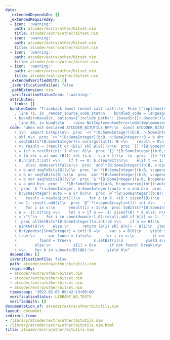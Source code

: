 ```yaml
---
data:
  _extendedDependsOn: []
  _extendedRequiredBy:
  - icon: ':warning:'
    path: atcoder/extra/other/bitset.nim
    title: atcoder/extra/other/bitset.nim
  - icon: ':warning:'
    path: atcoder/extra/other/bitset.nim
    title: atcoder/extra/other/bitset.nim
  - icon: ':warning:'
    path: atcoder/extra/other/bitset.nim
    title: atcoder/extra/other/bitset.nim
  - icon: ':warning:'
    path: atcoder/extra/other/bitset.nim
    title: atcoder/extra/other/bitset.nim
  _extendedVerifiedWith: []
  _isVerificationFailed: false
  _pathExtension: nim
  _verificationStatusIcon: ':warning:'
  attributes:
    links: []
  bundledCode: "Traceback (most recent call last):\n  File \"/opt/hostedtoolcache/Python/3.10.5/x64/lib/python3.10/site-packages/onlinejudge_verify/documentation/build.py\"\
    , line 71, in _render_source_code_stat\n    bundled_code = language.bundle(stat.path,\
    \ basedir=basedir, options={'include_paths': [basedir]}).decode()\n  File \"/opt/hostedtoolcache/Python/3.10.5/x64/lib/python3.10/site-packages/onlinejudge_verify/languages/nim.py\"\
    , line 86, in bundle\n    raise NotImplementedError\nNotImplementedError\n"
  code: "when not declared ATCODER_BITUTILS_HPP:\n  const ATCODER_BITUTILS_HPP* =\
    \ 1\n  import bitops\n\n  proc `<<`*[B:SomeInteger](b:B, n:SomeInteger):B = b\
    \ shl n\n  proc `>>`*[B:SomeInteger](b:B, n:SomeInteger):B = b shr n\n\n  proc\
    \ seqToBits*[B:SomeInteger](v:varargs[int]): B =\n    result = 0\n    for x in\
    \ v: result = (result or (B(1) shl B(x)))\n\n  proc `[]`*[B:SomeInteger](b:B,n:int):int\
    \ = (if b.testBit(n): 1 else: 0)\n  proc `[]`*[B:SomeInteger](b:B,s:Slice[int]):int\
    \ = (b shr s.a) mod (B(1) shl (s.b - s.a + 1))\n  \n  proc `[]=`*[B:SomeInteger](b:var\
    \ B,n:int,t:int) =\n    if t == 0: b.clearBit(n)\n    elif t == 1: b.setBit(n)\n\
    \    else: doAssert(false)\n  proc `and`*[B:SomeInteger](b:B, v:openArray[int]):B\
    \ = b and seqToBits[B](v)\n  proc `or`*[B:SomeInteger](b:B, v:openArray[int]):B\
    \ = b or seqToBits[B](v)\n  proc `xor`*[B:SomeInteger](b:B, v:openArray[int]):B\
    \ = b xor seqToBits[B](v)\n  proc `&`*[B:SomeInteger](a:B, b:openarray[int]):auto\
    \ = a and b\n  proc `|`*[B:SomeInteger](a:B, b:openarray[int]):auto = a or b\n\
    \  proc `&`*(a:SomeInteger, b:SomeInteger):auto = a and b\n  proc `|`*(a:SomeInteger,\
    \ b:SomeInteger):auto = a or b\n\n  proc `@`*[B:SomeInteger](b:B): seq[int] =\n\
    \    result = newSeq[int]()\n    for i in 0..<(8 * sizeof(B)):\n      if b[i]\
    \ == 1: result.add(i)\n  proc `@^`*(v:openArray[int]): int =\n    result = 0\n\
    \    for i in v:\n      result[i] = 1\n\n  proc toBitStr*[B:SomeInteger](b:B,\
    \ n = -1):string =\n    let n = if n == -1: sizeof(B) * 8 else: n\n    result\
    \ = \"\"\n    for i in countdown(n-1,0):result.add if b[i] == 1: '1' else: '0'\n\
    \  proc allSetBits*[B:SomeInteger](n:int):B =\n    if n == 64:\n      return not\
    \ uint64(0)\n    else:\n      return (B(1) shl B(n)) - B(1)\n  iterator subsets*(v:seq[int],\
    \ B:typedesc[SomeInteger] = int):B =\n    var s = B(0)\n    yield s\n    while\
    \ true:\n      var found = false\n      for i in v:\n        if not s.testBit(i):\n\
    \          found = true\n          s.setBit(i)\n          yield s\n          break\n\
    \        else:\n          s[i] = 0\n      if not found: break\n\n  iterator subsets*[B:SomeInteger](b:B):B\
    \ =\n    for b in subsets[B](@b):\n      yield b\n"
  dependsOn: []
  isVerificationFile: false
  path: atcoder/extra/other/bitutils.nim
  requiredBy:
  - atcoder/extra/other/bitset.nim
  - atcoder/extra/other/bitset.nim
  - atcoder/extra/other/bitset.nim
  - atcoder/extra/other/bitset.nim
  timestamp: '2022-02-05 00:42:13+09:00'
  verificationStatus: LIBRARY_NO_TESTS
  verifiedWith: []
documentation_of: atcoder/extra/other/bitutils.nim
layout: document
redirect_from:
- /library/atcoder/extra/other/bitutils.nim
- /library/atcoder/extra/other/bitutils.nim.html
title: atcoder/extra/other/bitutils.nim
---
```

